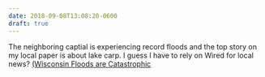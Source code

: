 ```yaml
---
date: 2018-09-08T13:08:20-0600
draft: true
---
```




The neighboring captial is experiencing record floods and the top story on my local paper is about lake carp. I guess I have to rely on Wired for local news? [(Wisconsin Floods are Catastrophic](https://www.wired.com/story/wisconsins-floods-are-catastrophic-and-only-getting-worse/)



